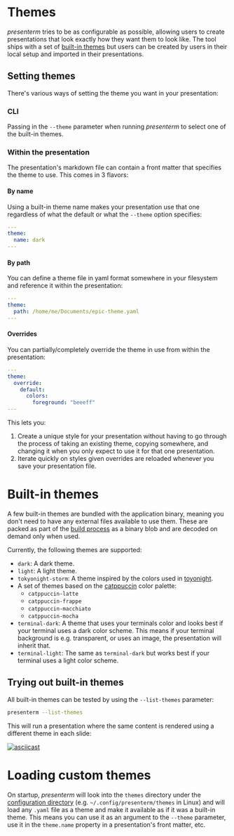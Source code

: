# Themes

_presenterm_ tries to be as configurable as possible, allowing users to create presentations that look exactly how they 
want them to look like. The tool ships with a set of [built-in 
themes](https://github.com/mfontanini/presenterm/tree/master/themes) but users can be created by users in their local 
setup and imported in their presentations.

## Setting themes

There's various ways of setting the theme you want in your presentation:

### CLI

Passing in the `--theme` parameter when running _presenterm_ to select one of the built-in themes.

### Within the presentation

The presentation's markdown file can contain a front matter that specifies the theme to use. This comes in 3 flavors:

#### By name

Using a built-in theme name makes your presentation use that one regardless of what the default or what the `--theme` 
option specifies:

```yaml
---
theme:
  name: dark
---
```

#### By path

You can define a theme file in yaml format somewhere in your filesystem and reference it within the presentation:

```yaml
---
theme:
  path: /home/me/Documents/epic-theme.yaml
---
```

#### Overrides

You can partially/completely override the theme in use from within the presentation:

```yaml
---
theme:
  override:
    default:
      colors:
        foreground: "beeeff"
---
```

This lets you:

1. Create a unique style for your presentation without having to go through the process of taking an existing theme, 
   copying somewhere, and changing it when you only expect to use it for that one presentation.
2. Iterate quickly on styles given overrides are reloaded whenever you save your presentation file.

# Built-in themes

A few built-in themes are bundled with the application binary, meaning you don't need to have any external files 
available to use them. These are packed as part of the [build 
process](https://github.com/mfontanini/presenterm/blob/master/build.rs) as a binary blob and are decoded on demand only
when used.

Currently, the following themes are supported:

* `dark`: A dark theme.
* `light`: A light theme.
* `tokyonight-storm`: A theme inspired by the colors used in [toyonight](https://github.com/folke/tokyonight.nvim).
* A set of themes based on the [catppuccin](https://github.com/catppuccin/catppuccin) color palette:
  * `catppuccin-latte`
  * `catppuccin-frappe`
  * `catppuccin-macchiato`
  * `catppuccin-mocha`
* `terminal-dark`: A theme that uses your terminals color and looks best if your terminal uses a dark color scheme. This 
  means if your terminal background is e.g. transparent, or uses an image, the presentation will inherit that.
* `terminal-light`: The same as `terminal-dark` but works best if your terminal uses a light color scheme.

## Trying out built-in themes

All built-in themes can be tested by using the `--list-themes` parameter:

```bash
presenterm --list-themes
```

This will run a presentation where the same content is rendered using a different theme in each slide:

[![asciicast](https://asciinema.org/a/zeV1QloyrLkfBp6rNltvX7Lle.svg)](https://asciinema.org/a/zeV1QloyrLkfBp6rNltvX7Lle)

# Loading custom themes

On startup, _presenterm_ will look into the `themes` directory under the [configuration 
directory](../../configuration/introduction.md) (e.g. `~/.config/presenterm/themes` in Linux) and will load any `.yaml` 
file as a theme and make it available as if it was a built-in theme. This means you can use it as an argument to the 
`--theme` parameter, use it in the `theme.name` property in a presentation's front matter, etc.
